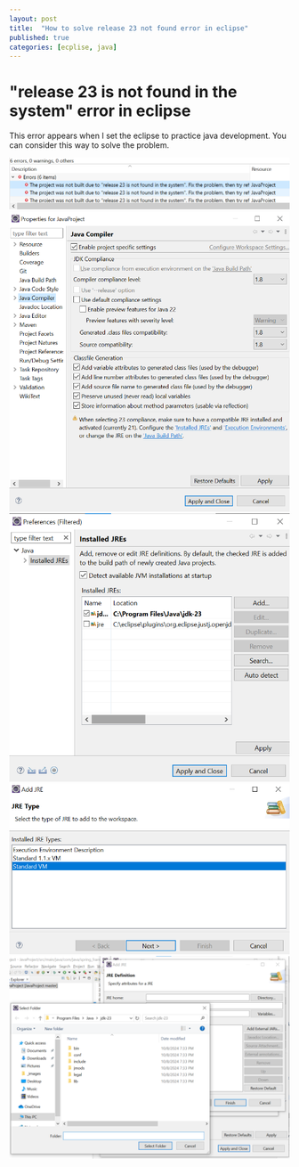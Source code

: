 ```yaml
---
layout: post
title:  "How to solve release 23 not found error in eclipse"
published: true
categories: [ecplise, java]
---
```


# "release 23 is not found in the system" error in eclipse

This error appears when I set the eclipse to practice java development.
You can consider this way to solve the problem.

![release23ErrorMessage](../_resources/_images/release23-error-message.png)
![java23JREInstall](../_resources/_images/java23-jre-install.png)
![installedJREs](../_resources/_images/installed-JREs.png)
![JRETypeSelection](../_resources/_images/JRE-type-selection.png)
![JREHomeAddress](../_resources/_images/JRE-home-address.png)
